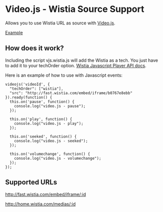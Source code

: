 # Video.js - Wistia Source Support
Allows you to use Wistia URL as source with [Video.js](https://github.com/zencoder/video-js/).

[Example](http://ryanpatrickcook.github.io/videojs-wistia/)

## How does it work?
Including the script vjs.wistia.js will add the Wistia as a tech. You just have to add it to your techOrder option. [Wistia Javascript Player API docs](http://wistia.com/doc/player-api).

Here is an example of how to use with Javascript events:

    videojs('videoId', {
      "techOrder": ["wistia"],
      "src": "http://fast.wistia.com/embed/iframe/b0767e8ebb"
    }).ready(function() {
      this.on('pause', function() {
        console.log("video.js - pause");
      });

      this.on('play', function() {
        console.log("video.js - play");
      });

      this.on('seeked', function() {
        console.log("video.js - seeked");
      });

      this.on('volumechange', function() {
        console.log("video.js - volumechange");
      });
    });


## Supported URLs
http://fast.wistia.com/embed/iframe/:id

http://home.wistia.com/medias/:id
